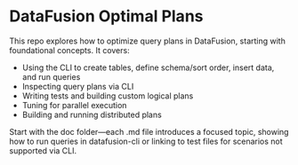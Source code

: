 # DataFusion Optimal Plans

This repo explores how to optimize query plans in DataFusion, starting with foundational concepts. It covers:

- Using the CLI to create tables, define schema/sort order, insert data, and run queries
- Inspecting query plans via CLI
- Writing tests and building custom logical plans
- Tuning for parallel execution
- Building and running distributed plans

Start with the doc folder—each .md file introduces a focused topic, showing how to run queries in datafusion-cli or linking to test files for scenarios not supported via CLI.